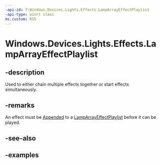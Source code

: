 ```yaml
---
-api-id: T:Windows.Devices.Lights.Effects.LampArrayEffectPlaylist
-api-type: winrt class
ms.custom: RS5
---
```


<!-- Class syntax.
public class LampArrayEffectPlaylist : IIterable<ILampArrayEffect>, IVectorView<ILampArrayEffect>
-->

# Windows.Devices.Lights.Effects.LampArrayEffectPlaylist

## -description
Used to either chain multiple effects together or start effects simultaneously.

## -remarks
An effect must be [Appended](lamparrayeffectplaylist_append_292269384.md) to a [LampArrayEffectPlaylist](lamparrayeffectplaylist.md) before it can be played.

## -see-also

## -examples

